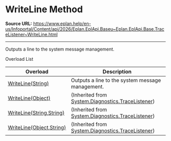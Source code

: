 # WriteLine Method

**Source URL:** https://www.eplan.help/en-us/Infoportal/Content/api/2026/Eplan.EplApi.Baseu~Eplan.EplApi.Base.TraceListener~WriteLine.html

---

Outputs a line to the system message management.

Overload List

| Overload | Description |
| --- | --- |
| [WriteLine(String)](Eplan.EplApi.Baseu~Eplan.EplApi.Base.TraceListener~WriteLine(String).html) | Outputs a line to the system message management. |
| [WriteLine(Object)](#) | (Inherited from [System.Diagnostics.TraceListener](#)) |
| [WriteLine(String,String)](#) | (Inherited from [System.Diagnostics.TraceListener](#)) |
| [WriteLine(Object,String)](#) | (Inherited from [System.Diagnostics.TraceListener](#)) |
